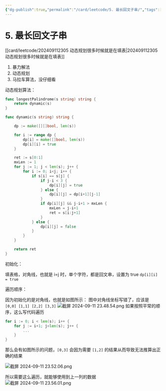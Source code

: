 ```yaml
---
{"dg-publish":true,"permalink":"/card/leetcode/5. 最长回文子串/","tags":["leetcode"],"noteIcon":"2","created":"2024-09-11T22:49:31+08:00","updated":"2024-09-12T10:27:44+08:00"}
---
```



# 5. 最长回文子串

[[card/leetcode/202409112305 动态规划很多时候就是在填表\|202409112305 动态规划很多时候就是在填表]]

1. 暴力解法
2. 动态规划
3. 马拉车算法，没仔细看

动态规划算法：

```Go
func longestPalindrome(s string) string {
    return dynamic(s)    
}

func dynamic(s string) string {

    dp := make([][]bool, len(s))

    for i := range dp {
        dp[i] = make([]bool, len(s))
        dp[i][i] = true
    }

    ret := s[0:1]
    mxLen := 1
    for j := 1; j < len(s); j++ {
        for i := 0; i<j; i++ {
            if s[i] == s[j] {
                if j-i < 3 {
                    dp[i][j] = true
                } else {
                    dp[i][j] = dp[i+1][j-1]
                }
                if dp[i][j] && j-i+1 > mxLen {
                    mxLen = j-i+1
                    ret = s[i:j+1]
                }
            } else {
                dp[i][j] = false
            }
        }
    }

    return ret
}
```

初始化：

填表格，对角线，也就是 i=j 时，单个字符，都是回文串，设置为 true `dp[i][i] = true` 

遍历顺序：

因为初始化的是对角线，也就是如图所示：
图中对角线坐标写错了，应该是 `[0,0] [1,1] [2,2] [3,3]`
![截屏 2024-09-11 23.48.54.png](/img/user/attachs/%E6%88%AA%E5%B1%8F%202024-09-11%2023.48.54.png)
如果按照平常的顺序，这么写代码遍历
```Go
for i := 0; i < len(s); i++ {
	for j := i+1; j<len(s); j++ {
		...
	}
}
```

那么会有如图所示的问题，`[0,3]` 会因为需要 `[1,2]` 的结果从而导致无法推算出正确的结果

![截屏 2024-09-11 23.52.06.png](/img/user/attachs/%E6%88%AA%E5%B1%8F%202024-09-11%2023.52.06.png)


所以需要这么遍历，就能够使用到上一列的数据
![截屏 2024-09-11 23.56.01.png](/img/user/attachs/%E6%88%AA%E5%B1%8F%202024-09-11%2023.56.01.png)

